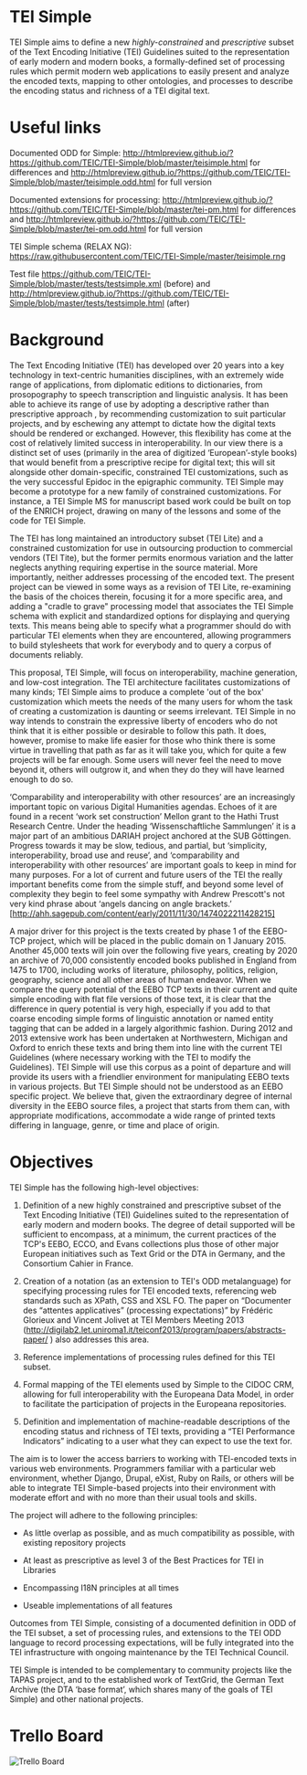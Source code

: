 TEI Simple
==========
TEI Simple aims to define a new _highly-constrained_ and _prescriptive_ subset of the Text Encoding Initiative (TEI) Guidelines suited to the representation of early modern and modern books, a formally-defined set of processing rules which permit modern web applications to easily present and analyze the encoded texts, mapping to other ontologies, and processes to describe the encoding status and richness of a TEI digital text.

# Useful links

Documented ODD for Simple: http://htmlpreview.github.io/?https://github.com/TEIC/TEI-Simple/blob/master/teisimple.html for differences
and  http://htmlpreview.github.io/?https://github.com/TEIC/TEI-Simple/blob/master/teisimple.odd.html for full version

Documented extensions for processing: http://htmlpreview.github.io/?https://github.com/TEIC/TEI-Simple/blob/master/tei-pm.html for differences and http://htmlpreview.github.io/?https://github.com/TEIC/TEI-Simple/blob/master/tei-pm.odd.html for full version

TEI Simple schema (RELAX NG): https://raw.githubusercontent.com/TEIC/TEI-Simple/master/teisimple.rng

Test file https://github.com/TEIC/TEI-Simple/blob/master/tests/testsimple.xml (before) and http://htmlpreview.github.io/?https://github.com/TEIC/TEI-Simple/blob/master/tests/testsimple.html (after)

# Background

The Text Encoding Initiative (TEI) has developed over 20 years into a key technology in text-centric humanities disciplines, with an extremely wide range of applications, from diplomatic editions to dictionaries, from prosopography to speech transcription and linguistic analysis. It has been able to achieve its range of use by adopting a descriptive rather than prescriptive  approach , by recommending customization to suit particular projects, and by eschewing any attempt to dictate how the digital texts should be rendered or exchanged. However, this flexibility has come at the cost of relatively limited success in interoperability. In our view there is a distinct set of uses (primarily in the area of digitized ‘European’-style books) that would benefit from a prescriptive recipe for digital text; this will sit alongside other domain-specific, constrained TEI customizations, such as the very successful Epidoc in the epigraphic community. TEI Simple may become a prototype for a new family of constrained customizations. For instance, a TEI Simple MS for manuscript based work could be built on top of the ENRICH project, drawing on many of the lessons and some of the code for TEI Simple.

The TEI has long maintained an introductory subset (TEI Lite) and a constrained customization for use in outsourcing production to commercial vendors (TEI Tite), but the former permits enormous variation and the latter neglects anything requiring expertise in the source material.  More importantly, neither addresses processing of the encoded text. The present project can be viewed in some ways as a revision of TEI Lite, re-examining the basis of the choices therein, focusing it for a more specific area, and adding a "cradle to grave" processing model that associates the TEI Simple schema with explicit and standardized options for displaying and querying texts. This means being able to specify what a programmer should do with particular TEI elements when they are encountered, allowing programmers to build stylesheets that work for everybody and to query a corpus of documents reliably.

This proposal, TEI Simple, will focus on interoperability, machine generation, and low-cost integration. The TEI architecture facilitates customizations of many kinds; TEI Simple aims to produce a complete 'out of the box' customization which meets the needs of the many users for whom the task of creating a customization is daunting or seems irrelevant. TEI Simple in no way intends to constrain the expressive liberty of encoders who do not think that it is either possible or desirable to follow this path. It does, however, promise to make life easier for those who think there is some virtue in travelling that path as far as it will take you, which for quite a few projects will be far enough. Some users will never feel the need to move beyond it, others will outgrow it, and when they do they will have learned enough to do so.

‘Comparability and interoperability with other resources’ are an increasingly important topic on various Digital Humanities agendas. Echoes of it are found in a recent ‘work set construction’ Mellon grant to the Hathi Trust Research Centre. Under the heading ‘Wissenschaftliche Sammlungen’ it is a major part of an ambitious DARIAH project anchored at the SUB Göttingen. Progress towards it may be slow, tedious, and partial, but ‘simplicity, interoperability, broad use and reuse’, and ‘comparability and interoperability with other resources’ are important goals to keep in mind for many purposes. For a lot of current and future users of the TEI the really important benefits come from the simple stuff, and beyond some level of complexity they begin to feel some sympathy with Andrew Prescott's not very kind phrase about ‘angels dancing on angle brackets.’ [http://ahh.sagepub.com/content/early/2011/11/30/1474022211428215]

A major driver for this project is the texts created by phase 1 of the EEBO-TCP project, which will be placed in the public domain on 1 January 2015. Another 45,000 texts will join over the following five years, creating by 2020 an archive of 70,000 consistently encoded books published in England from 1475 to 1700, including works of literature, philosophy, politics, religion, geography, science and all other areas of human endeavor. When we compare the query potential of the EEBO TCP texts in their current and quite simple encoding with flat file versions of those text, it is clear that the difference in query potential is very high, especially if you add to that coarse encoding simple forms of linguistic annotation or named entity tagging that can be added in a largely algorithmic fashion. During 2012 and 2013 extensive work has been undertaken at Northwestern, Michigan and Oxford to enrich these texts and bring them into line with the current TEI Guidelines (where necessary working with the TEI to modify the Guidelines). TEI Simple will use this corpus as a point of departure and will provide its users with a friendlier environment for manipulating EEBO texts in various projects. But TEI Simple should not be understood as an EEBO specific project. We believe that, given the extraordinary degree of internal diversity in the EEBO source files, a project that starts from them can, with appropriate modifications, accommodate a wide range of printed texts differing in language, genre, or time and place of origin. 

# Objectives

TEI Simple has the following high-level objectives:

1. Definition of a new highly constrained and prescriptive subset of the Text Encoding Initiative (TEI) Guidelines suited to the representation of early modern and modern books. The degree of detail supported will be sufficient to encompass, at a minimum, the current practices of the TCP's EEBO, ECCO, and Evans collections plus those of other major European initiatives such as Text Grid or the DTA in Germany, and the Consortium Cahier in France.

1. Creation of a notation (as an extension to TEI's ODD metalanguage) for specifying processing rules for TEI encoded texts,  referencing web standards such as XPath, CSS and XSL FO.
The paper on “Documenter des “attentes applicatives” (processing expectations)” by Frédéric Glorieux and Vincent Jolivet at TEI Members Meeting 2013 (http://digilab2.let.uniroma1.it/teiconf2013/program/papers/abstracts-paper/ ) also addresses this area.

1. Reference implementations of processing rules defined for this TEI subset.

1. Formal mapping of the TEI elements used by Simple to the CIDOC CRM, allowing for full interoperability with the Europeana Data Model, in order to facilitate the participation of projects in the Europeana repositories.

1. Definition and implementation of machine-readable descriptions of the encoding status and richness of TEI texts, providing a “TEI Performance Indicators” indicating to a user what they can expect to use the text for.

The aim is to lower the access barriers to working with TEI-encoded texts in various web environments. Programmers familiar with a particular web environment, whether Django, Drupal, eXist, Ruby on Rails, or others will be able to integrate TEI Simple-based projects into their environment with moderate effort and with no more than their usual tools and skills.

The project will adhere to the following principles:

* As little overlap as possible, and as much compatibility as possible, with existing repository projects

* At least as prescriptive as level 3 of the Best Practices for TEI in Libraries

* Encompassing I18N principles at all times

* Useable implementations of all features

Outcomes from TEI Simple, consisting of a documented definition in ODD of the TEI subset, a set of processing rules, and extensions to the TEI ODD language to record processing expectations, will be fully integrated into the TEI infrastructure with ongoing maintenance by the TEI Technical Council.

TEI Simple is intended to be complementary to community projects like the TAPAS project, and to the established work of TextGrid, the German Text Archive (the DTA ‘base format’, which shares many of the goals of TEI Simple) and other national projects.


# Trello Board

![Trello Board](https://trello.com/b/FYYJk2FC.png "Trello Board")
